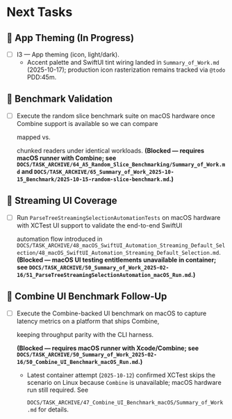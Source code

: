 # Next Tasks

## 🎨 App Theming (In Progress)

- [ ] I3 — App theming (icon, light/dark).
  - Accent palette and SwiftUI tint wiring landed in `Summary_of_Work.md` (2025-10-17); production icon rasterization remains tracked via `@todo` PDD:45m.

## 🔭 Benchmark Validation

- [ ] Execute the random slice benchmark suite on macOS hardware once Combine support is available so we can compare

  mapped vs.

  chunked readers under identical workloads. **(Blocked — requires macOS runner with Combine; see `DOCS/TASK_ARCHIVE/64_A5_Random_Slice_Benchmarking/Summary_of_Work.md` and
  `DOCS/TASK_ARCHIVE/65_Summary_of_Work_2025-10-15_Benchmark/2025-10-15-random-slice-benchmark.md`.)**

## 🧪 Streaming UI Coverage

- [ ] Run `ParseTreeStreamingSelectionAutomationTests` on macOS hardware with XCTest UI support to validate the end-to-end SwiftUI

  automation flow introduced in `DOCS/TASK_ARCHIVE/48_macOS_SwiftUI_Automation_Streaming_Default_Selection/48_macOS_SwiftUI_Automation_Streaming_Default_Selection.md`.
  **(Blocked — macOS UI testing entitlements unavailable in container; see `DOCS/TASK_ARCHIVE/50_Summary_of_Work_2025-02-16/51_ParseTreeStreamingSelectionAutomation_macOS_Run.md`.)**

## 🔬 Combine UI Benchmark Follow-Up

- [ ] Execute the Combine-backed UI benchmark on macOS to capture latency metrics on a platform that ships Combine,

  keeping throughput parity with the CLI harness.

  **(Blocked — requires macOS runner with Xcode/Combine; see `DOCS/TASK_ARCHIVE/50_Summary_of_Work_2025-02-16/50_Combine_UI_Benchmark_macOS_Run.md`.)**

  - Latest container attempt (`2025-10-12`) confirmed XCTest skips the scenario on Linux because `Combine` is unavailable; macOS hardware run still required. See

    `DOCS/TASK_ARCHIVE/47_Combine_UI_Benchmark_macOS/Summary_of_Work.md` for details.
